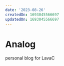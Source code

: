 ```yaml
---
date: '2023-08-26'
createdOn: 1693045566697
updatedOn: 1693045566697
---
```

# Analog
personal blog for LavaC
